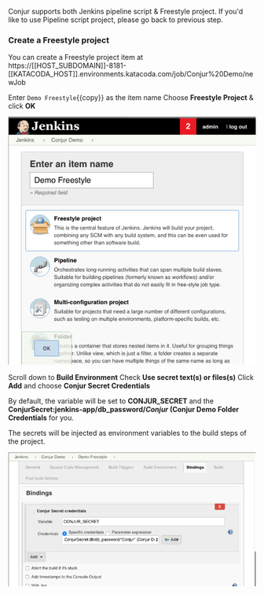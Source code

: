Conjur supports both Jenkins pipeline script & Freestyle project. If you'd like to use Pipeline script project, please go back to previous step.


### Create a Freestyle project 
You can create a Freestyle project item at https://[[HOST_SUBDOMAIN]]-8181-[[KATACODA_HOST]].environments.katacoda.com/job/Conjur%20Demo/newJob

Enter `Demo Freestyle`{{copy}} as the item name
Choose **Freestyle Project** & click **OK**

![new freestyle](https://github.com/QuincyChengAtWork/katacoda-scenarios/blob/master/jenkins-conjur-credentials-plugin/sceencap/step7-1.png?raw=true)

Scroll down to **Build Environment**
Check **Use secret text(s) or files(s)**
Click **Add** and choose **Conjur Secret Credentials**

By default, the variable will be set to **CONJUR_SECRET** and the **ConjurSecret:jenkins-app/db_password/*Conjur* (Conjur Demo Folder Credentials** for you.

The secrets will be injected as environment variables to the build steps of the project.

![new freestyle](https://github.com/QuincyChengAtWork/katacoda-scenarios/blob/master/jenkins-conjur-credentials-plugin/sceencap/step7-2.png?raw=true)
